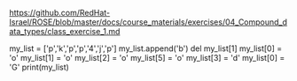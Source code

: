 https://github.com/RedHat-Israel/ROSE/blob/master/docs/course_materials/exercises/04_Compound_data_types/class_exercise_1.md

my_list = ['p','k','p','p','4','j','p']
my_list.append('b')
del my_list[1]
my_list[0] = 'o'
my_list[1] = 'o'
my_list[2] = 'o'
my_list[5] = 'o'
my_list[3] = 'd'
my_list[0] = 'G'
print(my_list)
